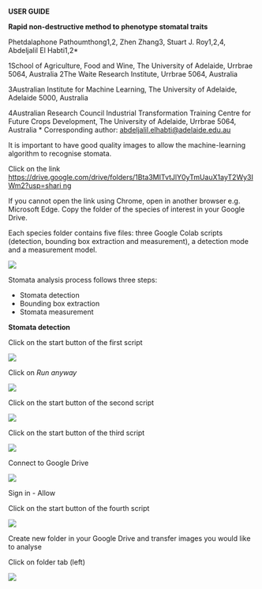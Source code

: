 **USER GUIDE** 

**Rapid non-destructive method to phenotype stomatal traits** 

Phetdalaphone Pathoumthong1,2, Zhen Zhang3, Stuart J. Roy1,2,4, Abdeljalil El Habti1,2\* 

1School of Agriculture, Food and Wine, The University of Adelaide, Urrbrae 5064, Australia 2The Waite Research Institute, Urrbrae 5064, Australia 

3Australian  Institute  for  Machine  Learning,  The  University  of  Adelaide,  Adelaide  5000, Australia 

4Australian  Research  Council  Industrial  Transformation  Training  Centre  for  Future  Crops Development, The University of Adelaide, Urrbrae 5064, Australia \* Corresponding author: abdeljalil.elhabti@adelaide.edu.au

It  is  important  to  have  good  quality  images  to  allow  the  machine-learning  algorithm  to recognise stomata. 

Click on the link [https://drive.google.com/drive/folders/1Bta3MITvtJlY0yTmUauX1ayT2Wy3IWm2?usp=shari ng ](https://drive.google.com/drive/folders/1Bta3MITvtJlY0yTmUauX1ayT2Wy3IWm2?usp=sharing)

If you cannot open the link using Chrome, open in another browser e.g. Microsoft Edge. Copy the folder of the species of interest in your Google Drive. 

Each species folder contains five files: three Google Colab scripts (detection, bounding box extraction and measurement), a detection mode and a measurement model. 

![](Aspose.Words.9d4d3661-095f-42f8-9e2b-670a3f4cbb2c.001.jpeg)

Stomata analysis process follows three steps: 

- Stomata detection 
- Bounding box extraction 
- Stomata measurement 

**Stomata detection** 

Click on the start button of the first script 

![](Aspose.Words.9d4d3661-095f-42f8-9e2b-670a3f4cbb2c.002.png)

Click on *Run anyway* 

![](Aspose.Words.9d4d3661-095f-42f8-9e2b-670a3f4cbb2c.003.png)

Click on the start button of the second script 

![](Aspose.Words.9d4d3661-095f-42f8-9e2b-670a3f4cbb2c.004.png)

Click on the start button of the third script 

![](Aspose.Words.9d4d3661-095f-42f8-9e2b-670a3f4cbb2c.005.png)

Connect to Google Drive 

![](Aspose.Words.9d4d3661-095f-42f8-9e2b-670a3f4cbb2c.006.png)

Sign in - Allow 

Click on the start button of the fourth script 

![](Aspose.Words.9d4d3661-095f-42f8-9e2b-670a3f4cbb2c.007.png)

Create new folder in your Google Drive and transfer images you would like to analyse 

Click on folder tab (left) 

![](Aspose.Words.9d4d3661-095f-42f8-9e2b-670a3f4cbb2c.008.png)
